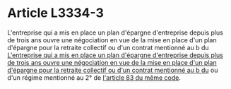 # Article L3334-3

L'entreprise qui a mis en place un plan d'épargne d'entreprise depuis plus de trois ans ouvre une négociation en vue de la mise en place d'un plan d'épargne pour la retraite collectif ou d'un contrat mentionné au b du [L'entreprise qui a mis en place un plan d'épargne d'entreprise depuis plus de trois ans ouvre une négociation en vue de la mise en place d'un plan d'épargne pour la retraite collectif ou d'un contrat mentionné au b du][1] ou d'un régime mentionné au 2° de [l'article 83 du même code][2].

 [1]: /affichCodeArticle.do?cidTexte=LEGITEXT000006069577&idArticle=LEGIARTI000006303062&dateTexte=&categorieLien=cid
 [2]: /affichCodeArticle.do?cidTexte=LEGITEXT000006069577&idArticle=LEGIARTI000006307096&dateTexte=&categorieLien=cid